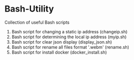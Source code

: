 # Bash-Utility
Collection of useful Bash scripts

1. Bash script for changing a static ip address (changeip.sh)
2. Bash script for determining the local ip address (myip.sh)
3. Bash script for clear json display (display_json.sh)
4. Bash script for rename all files format '.webm' (rename.sh)
5. Bash script for install docker (docker_install.sh)

